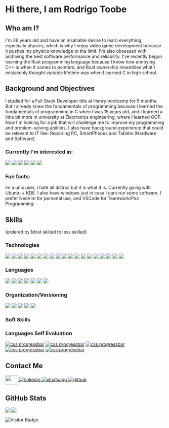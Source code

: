 # Hi there, I am Rodrigo Toobe
## Who am I?
I'm 26 years old and have an insatiable desire to learn everything, especially physics, which is why I enjoy video game development because it pushes my physics knowledge to the limit. I'm also obsessed with archiving the best software performance and reliability. 
 I've recently begun learning the Rust programming language because I know how annoying C++ is when it comes to pointers, and Rust ownership resembles what I mistakenly thought variable lifetime was when I learned C in high school.

## Background and Objectives
I studied for a Full Stack Developer title at Henry bootcamp for 5 months. But I already knew the fundamentals of programming because I learned the fundamentals of programming in C when I was 15 years old, and I learned a little bit more in university at Electronics engineering, where I learned OOP.
Now I'm looking for a job that will challenge me to improve my programming and problem-solving abilities.
I also have background experience that could be relevant to IT like: Repairing PC, SmartPhones and Tablets (Hardware and Software).


### Currently I'm interested in: 
<p align="left">
<img src="https://readme-components.vercel.app/api?component=logo&fill=black&logo=WebAssembly"/> 
<img src="https://readme-components.vercel.app/api?component=logo&fill=black&logo=go"/> 
<img src="https://readme-components.vercel.app/api?component=logo&fill=black&logo=rust"/> 
<img src="https://readme-components.vercel.app/api?component=logo&fill=black&logo=arduino"/> 
<img src="https://readme-components.vercel.app/api?component=logo&fill=black&logo=unity"/> 
<img src="https://readme-components.vercel.app/api?component=logo&fill=black&logo=unrealengine"/> 
 </p>

### Fun facts:
Im a unix user, I hate all distros but it is what it is. Currently going with Ubuntu + KDE. I also have windows just in case I cant run some software.
I prefer NeoVim for personal use, and VSCode for Teamwork/Pair Programming.

## Skills 
(ordered by Most skilled to less skilled)
###  Technologies
<p align="left">
<img src="https://readme-components.vercel.app/api?component=logo&fill=black&logo=Node.Js"/>  
<img src="https://readme-components.vercel.app/api?component=logo&fill=black&logo=Express%20Sequelize%20and%20Mongoose"/>
<img src="https://readme-components.vercel.app/api?component=logo&fill=black&logo=react&desc=React%20and%20React%20Native&animation=spin&svgfill=15d8fe"/>
<img src="https://readme-components.vercel.app/api?component=logo&fill=black&logo=expo&svgfill=15d8fe"/>
<img src="https://readme-components.vercel.app/api?component=logo&fill=black&logo=redux&svgfill=45d5fe"/>
<img src="https://readme-components.vercel.app/api?component=logo&fill=black&logo=CSS3&svgfill=028dd1"/>
<img src="https://readme-components.vercel.app/api?component=logo&fill=black&logo=HTML5&svgfill=028dd1"/>
<img src="https://readme-components.vercel.app/api?component=logo&fill=black&logo=webpack&svgfill=8ed5fa"/>
<img src="https://readme-components.vercel.app/api?component=logo&fill=black&logo=mongodb&svgfill=df5c43"/>  
<img  src="https://readme-components.vercel.app/api?component=logo&fill=black&logo=MySQL"/>  
<img  src="https://readme-components.vercel.app/api?component=logo&fill=black&logo=PostgreSQL&svgfill=336791"/>   
<img  src="https://readme-components.vercel.app/api?component=logo&fill=black&logo=Firebase&svgfill=red"/>    
<img  src="https://readme-components.vercel.app/api?component=logo&fill=black&logo=Auth0&svgfill=blue"/>    
<img  src="https://readme-components.vercel.app/api?component=logo&fill=black&logo=Json%20Web%20Tokens&svgfill=white"/>  
<img  src="https://readme-components.vercel.app/api?component=logo&fill=black&logo=AWS%20EC2&svgfill=yellow"/> 
<img  src="https://readme-components.vercel.app/api?component=logo&fill=black&logo=Google%20Cloud&svgfill=white"/> 
<img src="https://readme-components.vercel.app/api?component=logo&fill=black&logo=Vercel&svgfill=2496ED"/>
<img src="https://readme-components.vercel.app/api?component=logo&fill=black&logo=Heroku&svgfill=pink"/>
<img src="https://readme-components.vercel.app/api?component=logo&fill=black&logo=Docker&svgfill=2496ED"/>
</p>

### Languages
<p align="left">
<!--- javasctipt -->
<img src="https://readme-components.vercel.app/api?component=logo&fill=black&logo=javascript&svgfill=f6df1c">
<!--- Typescript -->
<img src="https://readme-components.vercel.app/api?component=logo&fill=black&logo=typescript&svgfill=007ACC">
<!--- Rust -->
<img src="https://readme-components.vercel.app/api?component=logo&fill=black&logo=rust&svgfill=f06629">
<!--- go -->
<img display="inline" src="https://readme-components.vercel.app/api?component=logo&fill=black&logo=go">
<!--- java -->
<img display="inline" src="https://readme-components.vercel.app/api?component=logo&fill=black&logo=java&svgfill=E34A86">
<!--- Python -->
<img display="inline" src="https://readme-components.vercel.app/api?component=logo&fill=black&logo=Python">
<!--- c -->
<img display="inline" src="https://readme-components.vercel.app/api?component=logo&fill=black&logo=c&svgfill=00599C">
</p>

### Organization/Versioning
<p align="left">
<img display="inline" src="https://readme-components.vercel.app/api?component=logo&fill=black&logo=GitHub"/>
<img display="inline" src="https://readme-components.vercel.app/api?component=logo&fill=black&logo=Slack"/>
<img display="inline" src="https://readme-components.vercel.app/api?component=logo&fill=black&logo=Trello"/>
<img src="https://readme-components.vercel.app/api?component=logo&fill=black&logo=Scrum&svgfill=df5c43"/>  
<img src="https://readme-components.vercel.app/api?component=logo&fill=black&logo=Agile&svgfill=df5c43"/>  
</p>

### Soft Skills

### Languages Self Evaluation
[![css progressbar](https://readme-components.vercel.app/api?component=linearprogress&skill=Javascript&value=80)](#)
[![css progressbar](https://readme-components.vercel.app/api?component=linearprogress&skill=Typescript&value=30)](#)
[![css progressbar](https://readme-components.vercel.app/api?component=linearprogress&skill=Rust%20and%20Go&value=15)](#)
[![css progressbar](https://readme-components.vercel.app/api?component=linearprogress&skill=Python%20and%20Lua&value=10)](#)
[![css progressbar](https://readme-components.vercel.app/api?component=linearprogress&skill=C%20and%20c%2B%2B&value=10)](#)


## Contact Me
<p align="left">
<a href="https://mail.google.com/mail/u/0/?fs=1&tf=cm&to=rod.toobe@gmail.com" target="blank"><img align="center" src="https://upload.wikimedia.org/wikipedia/commons/thumb/8/8c/Gmail_Icon_%282013-2020%29.svg/1280px-Gmail_Icon_%282013-2020%29.svg.png" height="30" width="40" />
</a>
<a href="https://linkedin.com/in/rodrigotoobe?locale=en_US" target="_blank">
<img src="https://img.shields.io/badge/linkedin-%231E77B5.svg?&style=for-the-badge&logo=linkedin&logoColor=white" alt=linkedin style="margin-bottom: 5px;" />
</a>  
<a href="https://wa.me/543435202921" target="_blank">
<img src="https://img.shields.io/badge/whatsapp-%2324292e.svg?&style=for-the-badge&logo=whatsapp" alt=whatsapp style="margin-bottom: 5px;" />
</a>
<a href="https://github.com/ebootdpr" target="_blank">
<img src=https://img.shields.io/badge/github-%2324292e.svg?&style=for-the-badge&logo=github&logoColor=white alt=github style="margin-bottom: 5px;" />
</a>
 </p>

## GitHub Stats

<img align="left" src="https://github-readme-stats.vercel.app/api?username=ebootdpr&show_icons=true&count_private=true&theme=gruvbox" />
<img src="https://github-readme-stats.vercel.app/api/top-langs/?username=ebootdpr&layout=compact&count_private=true&theme=gruvbox" />

![Visitor Badge](https://visitor-badge.laobi.icu/badge?page_id=ebootdpr.ebootdpr)
